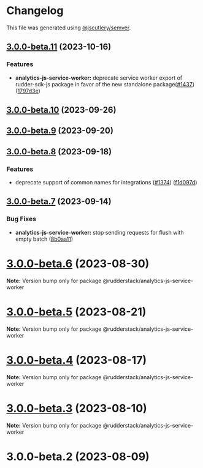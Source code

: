 # Changelog

This file was generated using [@jscutlery/semver](https://github.com/jscutlery/semver).

## [3.0.0-beta.11](https://github.com/rudderlabs/rudder-sdk-js/compare/@rudderstack/analytics-js-service-worker@3.0.0-beta.10...@rudderstack/analytics-js-service-worker@3.0.0-beta.11) (2023-10-16)


### Features

* **analytics-js-service-worker:** deprecate service worker export of rudder-sdk-js package  in favor of the new standalone package([#1437](https://github.com/rudderlabs/rudder-sdk-js/issues/1437)) ([1797d3e](https://github.com/rudderlabs/rudder-sdk-js/commit/1797d3ef356e947a528c2de9abcfde245cc28178))

## [3.0.0-beta.10](https://github.com/rudderlabs/rudder-sdk-js/compare/@rudderstack/analytics-js-service-worker@3.0.0-beta.9...@rudderstack/analytics-js-service-worker@3.0.0-beta.10) (2023-09-26)

## [3.0.0-beta.9](https://github.com/rudderlabs/rudder-sdk-js/compare/@rudderstack/analytics-js-service-worker@3.0.0-beta.8...@rudderstack/analytics-js-service-worker@3.0.0-beta.9) (2023-09-20)

## [3.0.0-beta.8](https://github.com/rudderlabs/rudder-sdk-js/compare/@rudderstack/analytics-js-service-worker@3.0.0-beta.7...@rudderstack/analytics-js-service-worker@3.0.0-beta.8) (2023-09-18)


### Features

* deprecate support of common names for integrations ([#1374](https://github.com/rudderlabs/rudder-sdk-js/issues/1374)) ([f1d097d](https://github.com/rudderlabs/rudder-sdk-js/commit/f1d097d9976f6c9d2ad0f1d81d469148f8c7c197))

## [3.0.0-beta.7](https://github.com/rudderlabs/rudder-sdk-js/compare/@rudderstack/analytics-js-service-worker@3.0.0-beta.6...@rudderstack/analytics-js-service-worker@3.0.0-beta.7) (2023-09-14)


### Bug Fixes

* **analytics-js-service-worker:** stop sending requests for flush with empty batch ([8b0aa11](https://github.com/rudderlabs/rudder-sdk-js/commit/8b0aa11c4706823fc9808bf1b2b471ac80a178e8))

# [3.0.0-beta.6](https://github.com/rudderlabs/rudder-sdk-js/compare/@rudderstack/analytics-js-service-worker@3.0.0-beta.5...@rudderstack/analytics-js-service-worker@3.0.0-beta.6) (2023-08-30)

**Note:** Version bump only for package @rudderstack/analytics-js-service-worker





# [3.0.0-beta.5](https://github.com/rudderlabs/rudder-sdk-js/compare/@rudderstack/analytics-js-service-worker@3.0.0-beta.4...@rudderstack/analytics-js-service-worker@3.0.0-beta.5) (2023-08-21)

**Note:** Version bump only for package @rudderstack/analytics-js-service-worker





# [3.0.0-beta.4](https://github.com/rudderlabs/rudder-sdk-js/compare/@rudderstack/analytics-js-service-worker@3.0.0-beta.3...@rudderstack/analytics-js-service-worker@3.0.0-beta.4) (2023-08-17)

**Note:** Version bump only for package @rudderstack/analytics-js-service-worker





# [3.0.0-beta.3](https://github.com/rudderlabs/rudder-sdk-js/compare/@rudderstack/analytics-js-service-worker@3.0.0-beta.2...@rudderstack/analytics-js-service-worker@3.0.0-beta.3) (2023-08-10)

**Note:** Version bump only for package @rudderstack/analytics-js-service-worker





# 3.0.0-beta.2 (2023-08-09)
